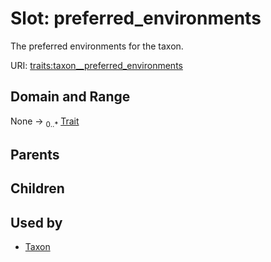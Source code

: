 
# Slot: preferred_environments


The preferred environments for the taxon.

URI: [traits:taxon__preferred_environments](http://w3id.org/ontogpt/traits/taxon__preferred_environments)


## Domain and Range

None &#8594;  <sub>0..\*</sub> [Trait](Trait.md)

## Parents


## Children


## Used by

 * [Taxon](Taxon.md)
